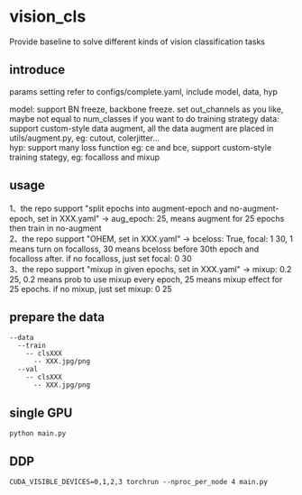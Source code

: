 # vision_cls
Provide baseline to solve different kinds of vision classification tasks
## introduce
  params setting refer to configs/complete.yaml, include model, data, hyp 
    
  model: support BN freeze, backbone freeze. set out_channels as you like, maybe not equal to num_classes if you want to do training strategy
  data: support custom-style data augment, all the data augment are placed in utils/augment.py, eg: cutout, colerjitter...  
  hyp: support many loss function eg: ce and bce, support custom-style training stategy, eg: focalloss and mixup  
    
## usage
  1、the repo support "split epochs into augment-epoch and no-augment-epoch, set in XXX.yaml" -> aug_epoch: 25, means augment for 25 epochs then train in no-augment  
  2、the repo support "OHEM, set in XXX.yaml" -> bceloss: True, focal: 1 30, 1 means turn on focalloss, 30 means bceloss before 30th epoch and focalloss after. if no focalloss, just set focal: 0 30  
  3、the repo support "mixup in given epochs, set in XXX.yaml" -> mixup: 0.2 25, 0.2 means prob to use mixup every epoch, 25 means mixup effect for 25 epochs. if no mixup, just set mixup: 0 25  

## prepare the data
    --data
      --train
        -- clsXXX
          -- XXX.jpg/png
      --val
        -- clsXXX
          -- XXX.jpg/png
## single GPU
    python main.py
## DDP
    CUDA_VISIBLE_DEVICES=0,1,2,3 torchrun --nproc_per_node 4 main.py
